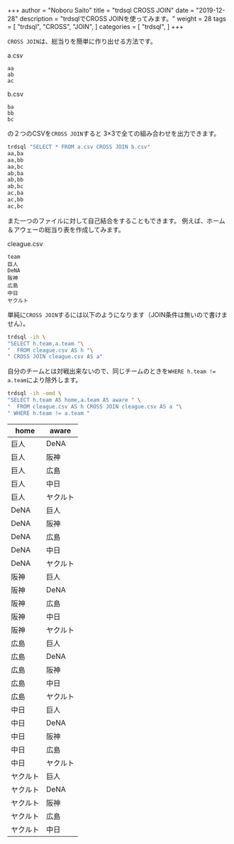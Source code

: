 +++
author = "Noboru Saito"
title = "trdsql CROSS JOIN"
date = "2019-12-28"
description = "trdsqlでCROSS JOINを使ってみます。"
weight = 28
tags = [
    "trdsql",
    "CROSS",
    "JOIN",
]
categories = [
    "trdsql",
]
+++

`CROSS JOIN`は、総当りを簡単に作り出せる方法です。

a.csv

```CSV
aa
ab
ac
```

b.csv

```CSV
ba
bb
bc
```

の２つのCSVを`CROSS JOIN`すると 3×3で全ての組み合わせを出力できます。

```sh
trdsql "SELECT * FROM a.csv CROSS JOIN b.csv"
aa,ba
aa,bb
aa,bc
ab,ba
ab,bb
ab,bc
ac,ba
ac,bb
ac,bc
```

また一つのファイルに対して自己結合をすることもできます。
例えば、ホーム＆アウェーの総当り表を作成してみます。

cleague.csv

```CSV
team
巨人
DeNA
阪神
広島
中日
ヤクルト
```

単純に`CROSS JOIN`するには以下のようになります（JOIN条件は無いので書けません）。

```sh
trdsql -ih \
"SELECT h.team,a.team "\
"  FROM cleague.csv AS h "\
" CROSS JOIN cleague.csv AS a"
```

自分のチームとは対戦出来ないので、同じチームのときを`WHERE h.team != a.team`により除外します。

```sh
trdsql -ih -omd \
"SELECT h.team AS home,a.team AS aware " \
"  FROM cleague.csv AS h CROSS JOIN cleague.csv AS a "\
" WHERE h.team != a.team "
```

|   home   |  aware   |
|----------|----------|
| 巨人     | DeNA     |
| 巨人     | 阪神     |
| 巨人     | 広島     |
| 巨人     | 中日     |
| 巨人     | ヤクルト |
| DeNA     | 巨人     |
| DeNA     | 阪神     |
| DeNA     | 広島     |
| DeNA     | 中日     |
| DeNA     | ヤクルト |
| 阪神     | 巨人     |
| 阪神     | DeNA     |
| 阪神     | 広島     |
| 阪神     | 中日     |
| 阪神     | ヤクルト |
| 広島     | 巨人     |
| 広島     | DeNA     |
| 広島     | 阪神     |
| 広島     | 中日     |
| 広島     | ヤクルト |
| 中日     | 巨人     |
| 中日     | DeNA     |
| 中日     | 阪神     |
| 中日     | 広島     |
| 中日     | ヤクルト |
| ヤクルト | 巨人     |
| ヤクルト | DeNA     |
| ヤクルト | 阪神     |
| ヤクルト | 広島     |
| ヤクルト | 中日     |
